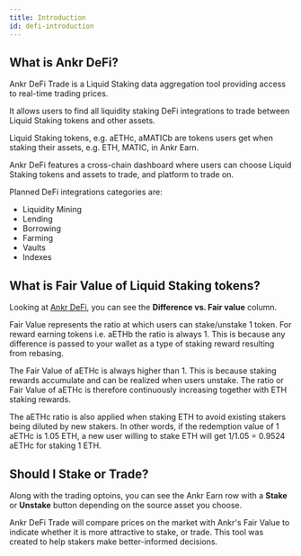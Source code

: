 ```yaml
---
title: Introduction
id: defi-introduction
---
```


## What is Ankr DeFi?

Ankr DeFi Trade is a Liquid Staking data aggregation tool providing access to real-time trading prices.

It allows users to find all liquidity staking DeFi integrations to trade between Liquid Staking tokens and other assets.

Liquid Staking tokens, e.g. aETHc, aMATICb are tokens users get when staking their assets, e.g. ETH, MATIC, in Ankr Earn. 

Ankr DeFi features a cross-chain dashboard where users can choose Liquid Staking tokens and assets to trade, and platform to trade on.

Planned DeFi integrations categories are:

* Liquidity Mining
* Lending
* Borrowing
* Farming
* Vaults
* Indexes


## What is Fair Value of Liquid Staking tokens?

Looking at [Ankr DeFi](https://ankr.com/earn/defi/), you can see the **Difference vs. Fair value** column.

Fair Value represents the ratio at which users can stake/unstake 1 token. For reward earning tokens i.e. aETHb the ratio is always 1. This is because any difference is passed to your wallet as a type of staking reward resulting from rebasing.

The Fair Value of aETHc is always higher than 1. This is because staking rewards accumulate and can be realized when users unstake. The ratio or Fair Value of aETHc is therefore continuously increasing together with ETH staking rewards.

The aETHc ratio is also applied when staking ETH to avoid existing stakers being diluted by new stakers. In other words, if the redemption value of 1 aETHc is 1.05 ETH, a new user willing to stake ETH will get 1/1.05 = 0.9524 aETHc for staking 1 ETH.

## Should I Stake or Trade?

Along with the trading optoins, you can see the Ankr Earn row with a **Stake** or **Unstake** button depending on the source asset you choose.

Ankr DeFi Trade will compare prices on the market with Ankr's Fair Value to indicate whether it is more attractive to stake, or trade. This tool was created to help stakers make better-informed decisions. 